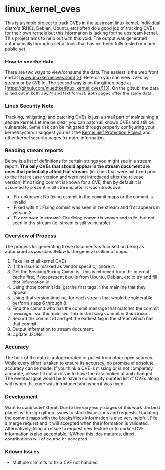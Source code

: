# linux_kernel_cves
This is a simple project to track CVEs in the upstream linux kernel.
Individual distro's (RHEL, Debian, Ubuntu, etc) often do a good job of
tracking CVEs for their own kernels but this information is lacking for
the upstream kernel. This project aims to help out with this void. The output
was generated automatically through a set of tools that has not been
fully tested or made public yet.

### How to see the data
There are two ways to view/consume the data. The easiest is the web front end at
[www.linuxkernelcves.com][2]. Here can you can view CVEs by stream or by CVE id.
The second way is on the github page at
[https://github.com/nluedtke/linux_kernel_cves/][3]. On the github, the data is
laid out in both JSON and text format. Both pages offer the same data.

### Linux Security Note
Tracking, mitigating, and patching CVEs is just a small part of
maintaining a secure kernel.  Let me be clear, you can patch all known
CVEs and still be vulnerable. Some risk can be mitigated through
properly configuring your kernel/system. I suggest you visit the
[Kernel Self Protection Project][1] and other kernel security pages for more
information.

### Reading stream reports

Below is a list of definitions for certain strings you might see in a
stream report. **The only CVEs that should appear in the stream
document are ones that potentially affect that stream.** (ie. ones that
were not fixed prior to the first release version and were not introduced
after the release version) If no fixing commit is known for a CVE, then
by default it is assumed to present in all streams after it was introduced.

  - 'Fix unknown': No fixing commit in the commit maps or the commit is
  invalid
  - 'Fixed with X': Fixing commit was seen in the stream and first
  appears in version X
  - 'Fix not seen in stream': The fixing commit is known and valid,
  but not seen in this stream (ie. stream is still vulnerable)

### Overview of Process
The process for generating these documents is focused on being as
automated as possible. Below is the general outline of steps.

  1) Take list of all kernel CVEs
  2) If the issue is marked as Vendor specific, ignore it.
  3) Get the Breaking/Fixing Commits. This is retrieved from the
  internal cache first, if not present it pulls from Ubuntu, Debian,
  etc to try and fill that information in.
  4) Using those commit ids, get the first tags in the mainline that
  they appear.
  5) Using that version timeline, for each stream that would be
  vulnerable perform steps 6 through 8.
  6) Find the commit who has the commit message that matches the commit
  message from the mainline. This is the fixing commit in that stream.
  7) Record the commit id and get the earliest tag in the stream which
  has that commit.
  8) Output information to stream document.
  9) Update JSONs.

### Accuracy

The bulk of the data is autogenerated or pulled from other open sources.
While every effort is taken to ensure its accuracy, no promise of absolute
accuracy can be made. If you think a CVE is missing or is not completely
accurate, please fill out an issue to have the data looked at and changed. The
eventual goal would be to have a community curated list of CVEs along with when
the code was introduced and when it was fixed.

### Development

Want to contribute? Great! Due to the vary early stages of this work the
best places is through github issues to start discussions and requests.
Updating the commit maps with the breaks/fixes information is also very
helpful. File a merge request and it will accepted when the information
is validated. Alternatively, filing an issue to request new feature or to
update CVE information is also acceptable. If/When this idea matures, direct
contributions will of course be accepted.

### Known Issues

  - Multiple commits to fix a CVE not handled

[1]: https://kernsec.org/wiki/index.php/Kernel_Self_Protection_Project
[2]: https://www.linuxkernelcves.com
[3]: https://github.com/nluedtke/linux_kernel_cves/
